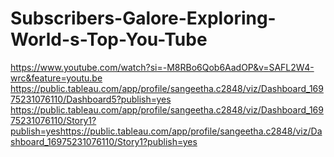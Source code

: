 # Subscribers-Galore-Exploring-World-s-Top-You-Tube

https://www.youtube.com/watch?si=-M8RBo6Qob6AadOP&v=SAFL2W4-wrc&feature=youtu.be
https://public.tableau.com/app/profile/sangeetha.c2848/viz/Dashboard_16975231076110/Dashboard5?publish=yes
https://public.tableau.com/app/profile/sangeetha.c2848/viz/Dashboard_16975231076110/Story1?publish=yeshttps://public.tableau.com/app/profile/sangeetha.c2848/viz/Dashboard_16975231076110/Story1?publish=yes
